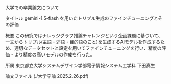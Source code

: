 大学での卒業論文について

タイトル
gemini-1.5-flash を用いたトリプル生成のファインチューニングとその評価

概要
この研究ではナレッジグラフ推論チャレンジという企画課題に基づいて、一文からトリプル(主語・述語・目的語のこと)を生成するAIモデルを作成するため、適切なデータセットと設定を用いてファインチューニングを行い、精度の評価・より精度の高いモデルの作成を行った。

所属
東京都立大学システムデザイン学部電子情報システム工学科
下田真生

論文ファイル
(./大学卒論 2025.2.26.pdf)
